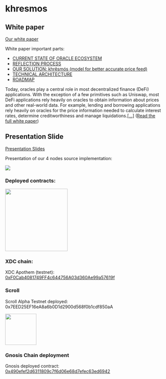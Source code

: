 # khresmos

## White paper
[Our white paper](https://docs.google.com/document/d/1ljE3S2URJn41cyEF3VP5nSYDP3JQYRhj2Me8BNWjfQs/edit?usp=sharing)

White paper important parts:
- [CURRENT STATE OF ORACLE ECOSYSTEM](https://docs.google.com/document/d/1ljE3S2URJn41cyEF3VP5nSYDP3JQYRhj2Me8BNWjfQs/edit?usp=sharing)
- [REFLECTION PROCESS](https://docs.google.com/document/d/1ljE3S2URJn41cyEF3VP5nSYDP3JQYRhj2Me8BNWjfQs/edit?usp=sharing)
- [OUR SOLUTION: khrêsmós (model for better accurate price feed)](https://docs.google.com/document/d/1ljE3S2URJn41cyEF3VP5nSYDP3JQYRhj2Me8BNWjfQs/edit?usp=sharing)
- [TECHNICAL ARCHITECTURE](https://docs.google.com/document/d/1ljE3S2URJn41cyEF3VP5nSYDP3JQYRhj2Me8BNWjfQs/edit?usp=sharing)
- [ROADMAP](https://docs.google.com/document/d/1ljE3S2URJn41cyEF3VP5nSYDP3JQYRhj2Me8BNWjfQs/edit?usp=sharing)

Today, oracles play a central role in most decentralized finance (DeFi) applications. With the exception of a few primitives such as Uniswap, most DeFi applications rely heavily on oracles to obtain information about prices and other real-world data. For example, lending and borrowing applications rely heavily on oracles for the price information needed to calculate interest rates, determine creditworthiness and manage liquidations.[[...]](https://docs.google.com/document/d/1ljE3S2URJn41cyEF3VP5nSYDP3JQYRhj2Me8BNWjfQs/edit?usp=sharing)
 ([Read the full white paper](https://docs.google.com/document/d/1ljE3S2URJn41cyEF3VP5nSYDP3JQYRhj2Me8BNWjfQs/edit?usp=sharing))

## Presentation Slide

[Presentation Slides](https://www.canva.com/design/DAFoFm2l92E/NxK79MLRYD9JBGVR6GsKOw/edit?utm_content=DAFoFm2l92E&utm_campaign=designshare&utm_medium=link2&utm_source=sharebutton)

Presentation of our 4 nodes source implementation:

[![](https://markdown-videos.vercel.app/youtube/lM2dKdcsHlI)](https://youtu.be/lM2dKdcsHlI)

### Deployed contracts:

<img src="https://pbs.twimg.com/media/FL56YDlXEAYGlM5.png:large" height="200" />

### XDC chain:

XDC Apothem (testnet): [0xF0Cab4081749FF4c644756A03d360Ae99a57619f](https://explorer.apothem.network/address/0xF0Cab4081749FF4c644756A03d360Ae99a57619f#transactions)

### Scroll
Scroll Alpha Testnet deployed: 0x7EED25EF16eA8a6b0D1d2900d568f0b1cdf850aA


<img src="https://gnosisscan.io/images/logo.svg?v=23.6.5.2" height=100 />

### Gnosis Chain deployment
Gnosis deployed contract: [0x490efef2d6311809c7f6d06e68d7efec63ed6942](https://gnosisscan.io/address/0x490efef2d6311809c7f6d06e68d7efec63ed6942)




